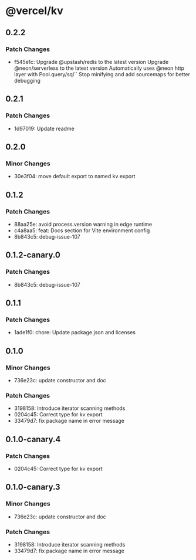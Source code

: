 # @vercel/kv

## 0.2.2

### Patch Changes

- f545e1c: Upgrade @upstash/redis to the latest version
  Upgrade @neon/serverless to the latest version
  Automatically uses @neon http layer with Pool.query/sql``
  Stop minifying and add sourcemaps for better debugging

## 0.2.1

### Patch Changes

- 1d97019: Update readme

## 0.2.0

### Minor Changes

- 30e3f04: move default export to named kv export

## 0.1.2

### Patch Changes

- 88aa25e: avoid process.version warning in edge runtime
- c4a8aa5: feat: Docs section for Vite environment config
- 8b843c5: debug-issue-107

## 0.1.2-canary.0

### Patch Changes

- 8b843c5: debug-issue-107

## 0.1.1

### Patch Changes

- 1ade1f0: chore: Update package.json and licenses

## 0.1.0

### Minor Changes

- 736e23c: update constructor and doc

### Patch Changes

- 3198158: Introduce iterator scanning methods
- 0204c45: Correct type for kv export
- 33479d7: fix package name in error message

## 0.1.0-canary.4

### Patch Changes

- 0204c45: Correct type for kv export

## 0.1.0-canary.3

### Minor Changes

- 736e23c: update constructor and doc

### Patch Changes

- 3198158: Introduce iterator scanning methods
- 33479d7: fix package name in error message
